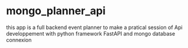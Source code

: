 # mongo_planner_api
this app is a full backend event planner to make a pratical session of Api developpement with python framework FastAPI and mongo database connexion 
